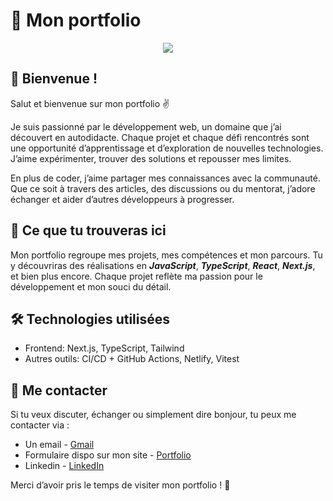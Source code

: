 # 🎨 Mon portfolio

<p align="center">
  <a href="https://skillicons.dev">
    <img src="https://skillicons.dev/icons?i=ts,react,tailwind,vite" />
  </a>
</p>

## 👋 Bienvenue !

Salut et bienvenue sur mon portfolio ✌️

Je suis passionné par le développement web, un domaine que j’ai découvert en autodidacte. Chaque projet et chaque défi rencontrés sont une opportunité d’apprentissage et d’exploration de nouvelles technologies. J’aime expérimenter, trouver des solutions et repousser mes limites.

En plus de coder, j’aime partager mes connaissances avec la communauté. Que ce soit à travers des articles, des discussions ou du mentorat, j’adore échanger et aider d’autres développeurs à progresser.

## 🚀 Ce que tu trouveras ici

Mon portfolio regroupe mes projets, mes compétences et mon parcours. Tu y découvriras des réalisations en **_JavaScript_**, **_TypeScript_**, **_React_**, **_Next.js_**, et bien plus encore. Chaque projet reflète ma passion pour le développement et mon souci du détail.

## 🛠️ Technologies utilisées

- Frontend: Next.js, TypeScript, Tailwind
- Autres outils: CI/CD + GitHub Actions, Netlify, Vitest

## 📩 Me contacter

Si tu veux discuter, échanger ou simplement dire bonjour, tu peux me contacter via :

- Un email - [Gmail](calcagnoloic93@gmail.com)
- Formulaire dispo sur mon site - [Portfolio](https://calcagno-loic.netlify.app/)
- Linkedin - [LinkedIn](https://www.linkedin.com/in/loic-calcagno/)

Merci d’avoir pris le temps de visiter mon portfolio ! 🚀
